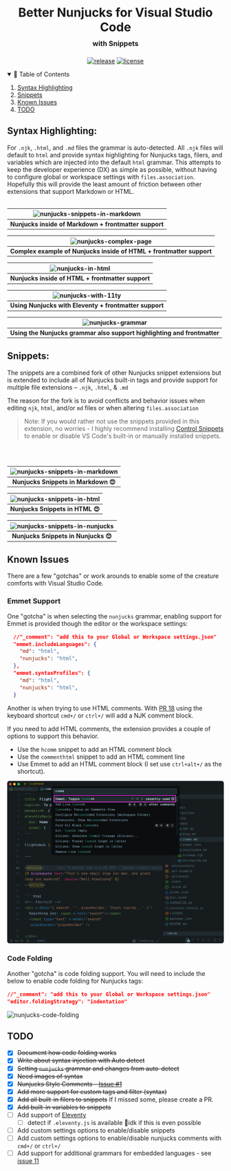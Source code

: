 <div align="center">
<h1>Better Nunjucks for Visual Studio Code<br><span style="font-size:1rem">with Snippets</span></h1>

[![release](https://img.shields.io/github/release/edheltzel/better-nunjucks-for-visual-studio-code.svg?style=for-the-badge&logo=github&logoColor=white&colorA=101119&colorB=6D57EF)](https://github.com/edheltzel/better-nunjucks-for-visual-studio-code/releases/latest) [![license](https://img.shields.io/badge/License-MIT-373277.svg?style=for-the-badge&l&logoColor=white&colorA=101119&colorB=42557B)](https://github.com/edheltzel/flightdeck/blob/master/LICENSE)
</div>

<details open>
  <summary>📔 Table of Contents</summary>
  <ol>
    <li><a href="#syntax-highlighting">Syntax Highlighting</a></li>
    <li><a href="#snippets">Snippets</a></li>
    <li><a href="#known-issues">Known Issues</a></li>
    <li><a href="#todo">TODO</a></li>
  </ol>
</details>

<h2 id="syntax-highlighting">Syntax Highlighting:</h2>

For `.njk`, `.html`, and `.md` files the grammar is auto-detected.
All `.njk` files will default to `html` and provide syntax highlighting for Nunjucks tags, filers, and variables which are injected into the default `html` grammar. This attempts to keep the developer experience (DX) as simple as possible, without having to configure global or workspace settings with `files.association`. Hopefully this will provide the least amount of friction between other extensions that support Markdown or HTML.
<br>
<br>

| ![nunjucks-snippets-in-markdown](https://user-images.githubusercontent.com/402910/156658780-99618c38-6cc6-4162-9716-c8ab0a69e961.png) |
| :-----------------------------------------------------------------------------------------------------------------------------------: |
|                                  <strong>Nunjucks inside of Markdown + frontmatter support</strong>                                   |

| ![nunjucks-complex-page](https://user-images.githubusercontent.com/402910/156658807-af533204-1ad0-49cb-b361-6339b0e9cb34.png) |
| :---------------------------------------------------------------------------------------------------------------------------: |
|                       <strong>Complex example of Nunjucks inside of HTML + frontmatter support</strong>                       |

| ![nunjucks-in-html](https://user-images.githubusercontent.com/402910/156658892-40e2995a-6386-4391-a0c7-d75043d969c4.png) |
| :----------------------------------------------------------------------------------------------------------------------: |
|                              <strong>Nunjucks inside of HTML + frontmatter support</strong>                              |

| ![nunjucks-with-11ty](https://user-images.githubusercontent.com/402910/156658922-e2afb26d-ed2f-453a-a744-541d13bc339d.png) |
| :------------------------------------------------------------------------------------------------------------------------: |
|                            <strong>Using Nunjucks with Eleventy + frontmatter support</strong>                             |

| ![nunjucks-grammar](https://user-images.githubusercontent.com/402910/156658952-e3c1f67d-70e6-4042-b30f-b4d6dfcc3cca.png) |
| :----------------------------------------------------------------------------------------------------------------------: |
|                  <strong>Using the Nunjucks grammar also support highlighting and frontmatter</strong>                   |

<h2 id="snippets">Snippets:</h2>

The snippets are a combined fork of other Nunjucks snippet extensions but is extended to include all of Nunjucks built-in tags and provide support for multiple file extensions – `.njk`, `.html`, & `.md`

The reason for the fork is to avoid conflicts and behavior issues when editing `njk`, `html`, and/or `md` files or when altering `files.association`

> Note: If you would rather not use the snippets provided in this extension, no worries - I highly recommend installing [Control Snippets](https://marketplace.visualstudio.com/items?itemName=svipas.control-snippets) to enable or disable VS Code's built-in or manually installed snippets.

<br>
<br>

| ![nunjucks-snippets-in-markdown](https://user-images.githubusercontent.com/402910/156658997-f1db75da-a276-4428-9acb-ab8f21e84cc3.png) |
| :-----------------------------------------------------------------------------------------------------------------------------------: |
|                                           <strong>Nunjucks Snippets in Markdown 😍</strong>                                           |

| ![nunjucks-snippets-in-html](https://user-images.githubusercontent.com/402910/156658994-b2c229dc-c047-4eb0-92f3-cec90d5f82e5.png) |
| :-------------------------------------------------------------------------------------------------------------------------------: |
|                                           <strong>Nunjucks Snippets in HTML 😍</strong>                                           |

| ![nunjucks-snippets-in-nunjucks](https://user-images.githubusercontent.com/402910/156659001-d372cf57-5983-48e6-a28a-d7a438374871.png) |
| :-----------------------------------------------------------------------------------------------------------------------------------: |
|                                           <strong>Nunjucks Snippets in Nunjucks 😊</strong>                                           |

<h2 id="known-issues">Known Issues</h2>

There are a few "gotchas" or work arounds to enable some of the creature comforts with Visual Studio Code.

### Emmet Support
One "gotcha" is when selecting the `nunjucks` grammar, enabling support for Emmet is provided though the editor or the workspace settings:

```json
  //"_comment": "add this to your Global or Workspace settings.json"
  "emmet.includeLanguages": {
    "md": "html",
    "nunjucks": "html",
  },
  "emmet.syntaxProfiles": {
    "md": "html",
    "nunjucks": "html",
  }
```

Another is when trying to use HTML comments. With [PR 18](https://github.com/edheltzel/nunjucks-for-visual-studio-code/pull/18) using the keyboard shortcut `cmd+/` or `ctrl+/` will add a NJK comment block.

If you need to add HTML comments, the extension provides a couple of options to support this behavior.
- Use the `hcomm` snippet to add an HTML comment block
- Use the `commenthtml` snippet to add an HTML comment line
- Use Emmet to add an HTML comment block (I set use `ctrl+alt+/` as the shortcut).

![Emmet: Toggle Comment](https://raw.githubusercontent.com/edheltzel/better-nunjucks-for-visual-studio-code/main/images/emmet-toggle-comment.png)

### Code Folding

Another "gotcha" is code folding support. You will need to include the below to enable code folding for Nunjucks tags:

```json
//"_comment": "add this to your Global or Workspace settings.json"
"editor.foldingStrategy": "indentation"
```

![nunjucks-code-folding](https://user-images.githubusercontent.com/402910/156659091-7edf009c-ef0a-4815-af4c-f7c413629e1d.gif)


<h2 id="todo">TODO</h2>

- [x] ~~Document how code folding works~~
- [x] ~~Write about syntax injection with Auto detect~~
- [x] ~~Setting `nunjucks` grammar and changes from auto-detect~~
- [x] ~~Need images of syntax~~
- [x] ~~Nunjucks Style Comments – [Issue #1](https://github.com/edheltzel/nunjucks-for-visual-studio-code/issues/1)~~
- [x] ~~Add more support for custom tags and filter (syntax)~~
- [x] ~~Add all built-in filers to snippets~~  If I missed some, please create a PR.
- [x] ~~Add built-in variables to snippets~~
- [ ] Add support of [Eleventy](https://www.11ty.dev/)
  - [ ] detect if `.eleventy.js` is available 🤷idk if this is even possible
- [ ] Add custom settings options to enable/disable snippets
- [ ] Add custom settings options to enable/disable nunjucks comments with `cmd+/` or `ctrl+/`
- [ ] Add support for additional grammars for embedded languages - see [issue 11](https://github.com/edheltzel/better-nunjucks-for-visual-studio-code/issues/11)
